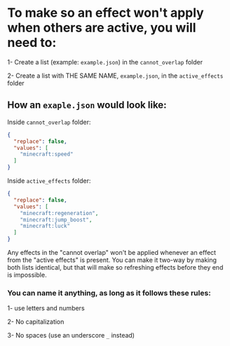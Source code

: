 
# To make so an effect won't apply when others are active, you will need to:

1- Create a list (example: `example.json`) in the `cannot_overlap` folder 

2- Create a list with THE SAME NAME, `example.json`, in the `active_effects` folder

## How an `exaple.json` would look like:

Inside `cannot_overlap` folder:
```json
{
  "replace": false,
  "values": [
    "minecraft:speed"
  ]
}
```
Inside `active_effects` folder:
```json
{
  "replace": false,
  "values": [
    "minecraft:regeneration",
    "minecraft:jump_boost",
    "minecraft:luck"
  ]
}
```

Any effects in the "cannot overlap" won't be applied whenever an effect from the "active effects" is present.
You can make it two-way by making both lists identical, but that will make so refreshing effects before they end is impossible.

### You can name it anything, as long as it follows these rules:
1- use letters and numbers

2- No capitalization

3- No spaces (use an underscore `_` instead)